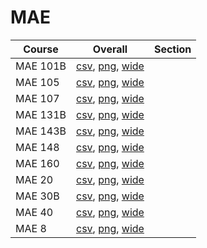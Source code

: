 # MAE

| Course | Overall | Section |
| ------ | ------- | ------- |
| MAE 101B | [csv](https://github.com/UCSD-Historical-Enrollment-Data/2024Summer2/blob/main/overall/MAE%20101B.csv), [png](https://raw.githubusercontent.com/UCSD-Historical-Enrollment-Data/2024Summer2/main/plot_overall/MAE%20101B.png), [wide](https://raw.githubusercontent.com/UCSD-Historical-Enrollment-Data/2024Summer2/main/plot_overall_wide/MAE%20101B.png) |  |
| MAE 105 | [csv](https://github.com/UCSD-Historical-Enrollment-Data/2024Summer2/blob/main/overall/MAE%20105.csv), [png](https://raw.githubusercontent.com/UCSD-Historical-Enrollment-Data/2024Summer2/main/plot_overall/MAE%20105.png), [wide](https://raw.githubusercontent.com/UCSD-Historical-Enrollment-Data/2024Summer2/main/plot_overall_wide/MAE%20105.png) |  |
| MAE 107 | [csv](https://github.com/UCSD-Historical-Enrollment-Data/2024Summer2/blob/main/overall/MAE%20107.csv), [png](https://raw.githubusercontent.com/UCSD-Historical-Enrollment-Data/2024Summer2/main/plot_overall/MAE%20107.png), [wide](https://raw.githubusercontent.com/UCSD-Historical-Enrollment-Data/2024Summer2/main/plot_overall_wide/MAE%20107.png) |  |
| MAE 131B | [csv](https://github.com/UCSD-Historical-Enrollment-Data/2024Summer2/blob/main/overall/MAE%20131B.csv), [png](https://raw.githubusercontent.com/UCSD-Historical-Enrollment-Data/2024Summer2/main/plot_overall/MAE%20131B.png), [wide](https://raw.githubusercontent.com/UCSD-Historical-Enrollment-Data/2024Summer2/main/plot_overall_wide/MAE%20131B.png) |  |
| MAE 143B | [csv](https://github.com/UCSD-Historical-Enrollment-Data/2024Summer2/blob/main/overall/MAE%20143B.csv), [png](https://raw.githubusercontent.com/UCSD-Historical-Enrollment-Data/2024Summer2/main/plot_overall/MAE%20143B.png), [wide](https://raw.githubusercontent.com/UCSD-Historical-Enrollment-Data/2024Summer2/main/plot_overall_wide/MAE%20143B.png) |  |
| MAE 148 | [csv](https://github.com/UCSD-Historical-Enrollment-Data/2024Summer2/blob/main/overall/MAE%20148.csv), [png](https://raw.githubusercontent.com/UCSD-Historical-Enrollment-Data/2024Summer2/main/plot_overall/MAE%20148.png), [wide](https://raw.githubusercontent.com/UCSD-Historical-Enrollment-Data/2024Summer2/main/plot_overall_wide/MAE%20148.png) |  |
| MAE 160 | [csv](https://github.com/UCSD-Historical-Enrollment-Data/2024Summer2/blob/main/overall/MAE%20160.csv), [png](https://raw.githubusercontent.com/UCSD-Historical-Enrollment-Data/2024Summer2/main/plot_overall/MAE%20160.png), [wide](https://raw.githubusercontent.com/UCSD-Historical-Enrollment-Data/2024Summer2/main/plot_overall_wide/MAE%20160.png) |  |
| MAE 20 | [csv](https://github.com/UCSD-Historical-Enrollment-Data/2024Summer2/blob/main/overall/MAE%2020.csv), [png](https://raw.githubusercontent.com/UCSD-Historical-Enrollment-Data/2024Summer2/main/plot_overall/MAE%2020.png), [wide](https://raw.githubusercontent.com/UCSD-Historical-Enrollment-Data/2024Summer2/main/plot_overall_wide/MAE%2020.png) |  |
| MAE 30B | [csv](https://github.com/UCSD-Historical-Enrollment-Data/2024Summer2/blob/main/overall/MAE%2030B.csv), [png](https://raw.githubusercontent.com/UCSD-Historical-Enrollment-Data/2024Summer2/main/plot_overall/MAE%2030B.png), [wide](https://raw.githubusercontent.com/UCSD-Historical-Enrollment-Data/2024Summer2/main/plot_overall_wide/MAE%2030B.png) |  |
| MAE 40 | [csv](https://github.com/UCSD-Historical-Enrollment-Data/2024Summer2/blob/main/overall/MAE%2040.csv), [png](https://raw.githubusercontent.com/UCSD-Historical-Enrollment-Data/2024Summer2/main/plot_overall/MAE%2040.png), [wide](https://raw.githubusercontent.com/UCSD-Historical-Enrollment-Data/2024Summer2/main/plot_overall_wide/MAE%2040.png) |  |
| MAE 8 | [csv](https://github.com/UCSD-Historical-Enrollment-Data/2024Summer2/blob/main/overall/MAE%208.csv), [png](https://raw.githubusercontent.com/UCSD-Historical-Enrollment-Data/2024Summer2/main/plot_overall/MAE%208.png), [wide](https://raw.githubusercontent.com/UCSD-Historical-Enrollment-Data/2024Summer2/main/plot_overall_wide/MAE%208.png) |  |
